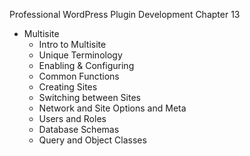 Professional WordPress Plugin Development Chapter 13

- Multisite
	- Intro to Multisite
	- Unique Terminology
	- Enabling & Configuring
	- Common Functions
	- Creating Sites
	- Switching between Sites
	- Network and Site Options and Meta
	- Users and Roles
	- Database Schemas
	- Query and Object Classes
